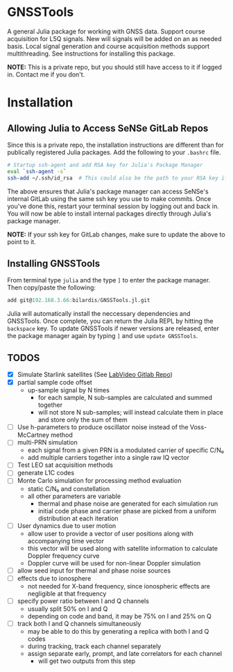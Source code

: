# GNSSTools

A general Julia package for working with GNSS data. Support course acquisition for L5Q signals. New will signals will be added on an as needed basis. Local signal generation and course acquisition methods support multithreading. See instructions for installing this package.

**NOTE:** This is a private repo, but you should still have access to it if logged in. Contact me if you don't.

# Installation

## Allowing Julia to Access SeNSe GitLab Repos

Since this is a private repo, the installation instructions are different than for publically registered Julia packages. Add the following to your `.bashrc` file.

```bash
# Startup ssh-agent and add RSA key for Julia's Package Manager
eval `ssh-agent -s`
ssh-add ~/.ssh/id_rsa  # This could also be the path to your RSA key if it is named differently
```

The above ensures that Julia's package manager can access SeNSe's internal GitLab using the same ssh key you use to make commits. Once you've done this, restart your terminal session by logging out and back in. You will now be able to install internal packages directly through Julia's package manager.

**NOTE:** If your ssh key for GitLab changes, make sure to update the above to point to it.

## Installing GNSSTools

From terminal type `julia` and the type `]` to enter the package manager. Then copy/paste the following:

```julia
add git@192.168.3.66:bilardis/GNSSTools.jl.git
```

Julia will automatically install the neccessary dependencies and GNSSTools. Once complete, you can return the Julia REPL by hitting the `backspace` key. To update GNSSTools if newer versions are released, enter the package manager again by typing `]` and use `update GNSSTools`.


## TODOS

- [x] Simulate Starlink satellites (See [LabVideo Gitlab Repo](http://192.168.3.66/bilardis/LabVideo))
- [x] partial sample code offset
    * up-sample signal by N times
        + for each sample, N sub-samples are calculated and summed together
        + will not store N sub-samples; will instead calculate them in place and store only the sum of them
- [ ] Use h-parameters to produce oscillator noise instead of the Voss-McCartney method
- [ ] multi-PRN simulation
    * each signal from a given PRN is a modulated carrier of specific C/N₀
    * add multiple carriers together into a single raw IQ vector
- [ ] Test LEO sat acquisition methods
- [ ] generate L1C codes
- [ ] Monte Carlo simulation for processing method evaluation
    * static C/N₀ and constellation
    * all other parameters are variable
        + thermal and phase noise are generated for each simulation run
        + initial code phase and carrier phase are picked from a uniform distribution at each iteration
- [ ] User dynamics due to user motion
    * allow user to provide a vector of user positions along with accompanying time vector
    * this vector will be used along with satellite information to calculate Doppler frequency curve
    * Doppler curve will be used for non-linear Doppler simulation
- [ ] allow seed input for thermal and phase noise sources
- [ ] effects due to ionosphere
    * not needed for X-band frequency, since ionospheric effects are negligible at that frequency
- [ ] specify power ratio between I and Q channels
    * usually split 50% on I and Q
    * depending on code and band, it may be 75% on I and 25% on Q
- [ ] track both I and Q channels simultaneously
    * may be able to do this by generating a replica with both I and Q codes
    * during tracking, track each channel separately
    * assign separate early, prompt, and late correlators for each channel
        * will get two outputs from this step
